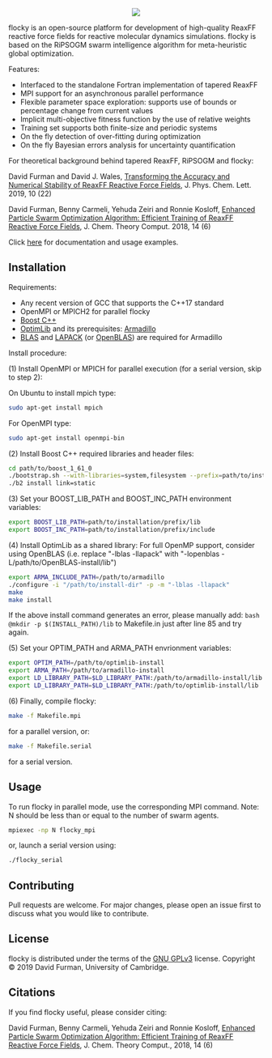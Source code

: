 <p align="center">
  <img src="https://github.com/df398/flocky/blob/master/flocky-logo.jpg">
</p>

flocky is an open-source platform for development of high-quality ReaxFF reactive force fields for reactive molecular dynamics simulations. flocky is based on the RiPSOGM swarm intelligence algorithm for meta-heuristic global optimization.

Features:

* Interfaced to the standalone Fortran implementation of tapered ReaxFF
* MPI support for an asynchronous parallel performance
* Flexible parameter space exploration: supports use of bounds or percentage change from current values
* Implicit multi-objective fitness function by the use of relative weights
* Training set supports both finite-size and periodic systems
* On the fly detection of over-fitting during optimization
* On the fly Bayesian errors analysis for uncertainty quantification


For theoretical background behind tapered ReaxFF, RiPSOGM and flocky:

David Furman and David J. Wales,
[Transforming the Accuracy and Numerical Stability of ReaxFF Reactive Force Fields](https://pubs.acs.org/doi/abs/10.1021/acs.jpclett.9b02810),
J. Phys. Chem. Lett. 2019, 10 (22)

David Furman, Benny Carmeli, Yehuda Zeiri and Ronnie Kosloff,
[Enhanced Particle Swarm Optimization Algorithm: Efficient Training of ReaxFF Reactive Force Fields](https://pubs.acs.org/doi/10.1021/acs.jctc.7b01272),
J. Chem. Theory Comput. 2018, 14 (6)

Click [here](https://df398.github.io/flocky/) for documentation and usage examples.


## Installation
Requirements:
* Any recent version of GCC that supports the C++17 standard
* OpenMPI or MPICH2 for parallel flocky
* [Boost C++](https://www.boost.org/)
* [OptimLib](https://www.kthohr.com/optimlib.html#installation-method-1-shared-library) and its prerequisites: [Armadillo](http://arma.sourceforge.net/download.html)
* [BLAS](http://www.netlib.org/blas/) and [LAPACK](http://www.netlib.org/lapack/) (or [OpenBLAS](https://github.com/xianyi/OpenBLAS)) are required for Armadillo

Install procedure:

(1) Install OpenMPI or MPICH for parallel execution (for a serial version, skip to step 2):

On Ubuntu to install mpich type:
```bash
sudo apt-get install mpich
```

For OpenMPI type:
```bash
sudo apt-get install openmpi-bin
```

(2) Install Boost C++ required libraries and header files:
```bash
cd path/to/boost_1_61_0
./bootstrap.sh --with-libraries=system,filesystem --prefix=path/to/installation/prefix
./b2 install link=static
```

(3) Set your BOOST_LIB_PATH and BOOST_INC_PATH environment variables:
```bash
export BOOST_LIB_PATH=path/to/installation/prefix/lib
export BOOST_INC_PATH=path/to/installation/prefix/include
```

(4) Install OptimLib as a shared library:
For full OpenMP support, consider using OpenBLAS (i.e. replace "-lblas -llapack" with "-lopenblas -L/path/to/OpenBLAS-install/lib")
```bash
export ARMA_INCLUDE_PATH=/path/to/armadillo
./configure -i "/path/to/install-dir" -p -m "-lblas -llapack"
make
make install
```
If the above install command generates an error, please manually add:
```bash @mkdir -p $(INSTALL_PATH)/lib```
to Makefile.in just after line 85 and try again.

(5) Set your OPTIM_PATH and ARMA_PATH envrionment variables:
```bash
export OPTIM_PATH=/path/to/optimlib-install
export ARMA_PATH=/path/to/armadillo-install
export LD_LIBRARY_PATH=$LD_LIBRARY_PATH:/path/to/armadillo-install/lib
export LD_LIBRARY_PATH=$LD_LIBRARY_PATH:/path/to/optimlib-install/lib
```

(6) Finally, compile flocky:
```bash
make -f Makefile.mpi
```
for a parallel version, or:
```bash
make -f Makefile.serial
```
for a serial version.

## Usage
To run flocky in parallel mode, use the corresponding MPI command. Note: N should be less than or equal to the number of swarm agents.
```bash
mpiexec -np N flocky_mpi
```
or, launch a serial version using:
```bash
./flocky_serial
```

## Contributing
Pull requests are welcome. For major changes, please open an issue first to discuss what you would like to contribute.

## License
flocky is distributed under the terms of the [GNU GPLv3](https://choosealicense.com/licenses/gpl-3.0/) license.
Copyright © 2019 David Furman, University of Cambridge.

## Citations
If you find flocky useful, please consider citing:

David Furman, Benny Carmeli, Yehuda Zeiri and Ronnie Kosloff,
[Enhanced Particle Swarm Optimization Algorithm: Efficient Training of ReaxFF Reactive Force Fields](https://pubs.acs.org/doi/10.1021/acs.jctc.7b01272),
J. Chem. Theory Comput., 2018, 14 (6)
